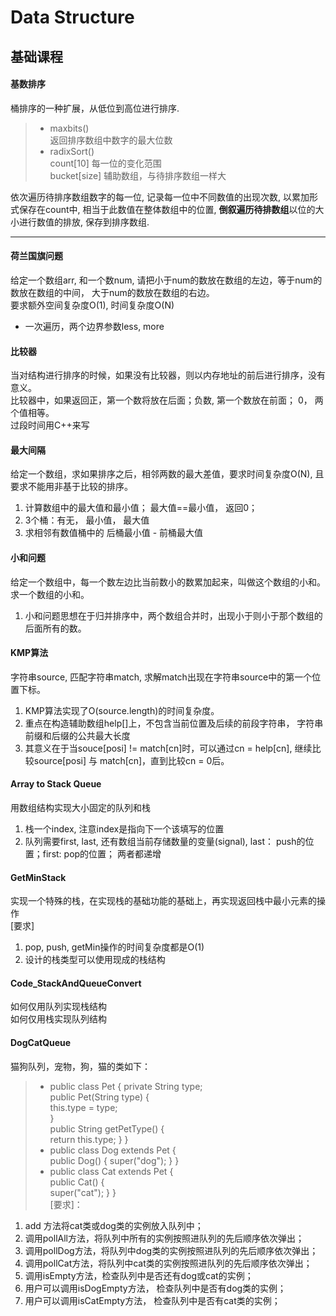 # Data Structure  
## 基础课程

#### 基数排序
桶排序的一种扩展，从低位到高位进行排序.
  >- maxbits()   
  > 返回排序数组中数字的最大位数  
  >- radixSort()  
  > count[10] 每一位的变化范围  
  > bucket[size] 辅助数组，与待排序数组一样大  
 
依次遍历待排序数组数字的每一位, 记录每一位中不同数值的出现次数, 以累加形式保存在count中, 相当于此数值在整体数组中的位置, **倒叙遍历待排数组**以位的大小进行数值的排放, 保存到排序数组.  

---
#### 荷兰国旗问题  
给定一个数组arr, 和一个数num, 请把小于num的数放在数组的左边，等于num的数放在数组的中间， 大于num的数放在数组的右边。  
要求额外空间复杂度O(1), 时间复杂度O(N)  
* 一次遍历，两个边界参数less, more  

#### 比较器  
当对结构进行排序的时候，如果没有比较器，则以内存地址的前后进行排序，没有意义。  
比较器中，如果返回正，第一个数将放在后面；负数, 第一个数放在前面； 0， 两个值相等。  
过段时间用C++来写  

#### 最大间隔  
给定一个数组，求如果排序之后，相邻两数的最大差值，要求时间复杂度O(N), 且要求不能用非基于比较的排序。

1. 计算数组中的最大值和最小值； 最大值==最小值， 返回0；
2. 3个桶：有无， 最小值， 最大值  
3. 求相邻有数值桶中的 后桶最小值 - 前桶最大值  

#### 小和问题  
给定一个数组中，每一个数左边比当前数小的数累加起来，叫做这个数组的小和。求一个数组的小和。  
1. 小和问题思想在于归并排序中，两个数组合并时，出现小于则小于那个数组的后面所有的数。  

#### KMP算法  
字符串source, 匹配字符串match, 求解match出现在字符串source中的第一个位置下标。  
1. KMP算法实现了O(source.length)的时间复杂度。  
2. 重点在构造辅助数组help[]上，不包含当前位置及后续的前段字符串， 字符串前缀和后缀的公共最大长度  
3. 其意义在于当souce[posi] != match[cn]时，可以通过cn = help[cn], 继续比较source[posi] 与 match[cn]，直到比较cn = 0后。  

#### Array to Stack Queue   
用数组结构实现大小固定的队列和栈
1. 栈一个index, 注意index是指向下一个该填写的位置  
2. 队列需要first, last, 还有数组当前存储数量的变量(signal), last： push的位置；first: pop的位置； 两者都递增  

#### GetMinStack  
实现一个特殊的栈，在实现栈的基础功能的基础上，再实现返回栈中最小元素的操作  
[要求]  
1. pop, push, getMin操作的时间复杂度都是O(1)  
2. 设计的栈类型可以使用现成的栈结构  

#### Code_StackAndQueueConvert  
如何仅用队列实现栈结构  
如何仅用栈实现队列结构  

#### DogCatQueue  
猫狗队列，宠物，狗，猫的类如下：
> - public class Pet { 
>        private String type;  
>        public Pet(String type) {  
>             this.type = type;  
>        }  
>        public String getPetType() {  
>              return this.type;
>        }
>   }  
> - public class Dog extends Pet {  
          public Dog() {
              super("dog");
          }
    }
> - public class Cat extends Pet {  
          public Cat() {  
              super("cat");
          }
    }  
[要求]：  
1. add 方法将cat类或dog类的实例放入队列中；  
2. 调用pollAll方法，将队列中所有的实例按照进队列的先后顺序依次弹出；  
3. 调用pollDog方法，将队列中dog类的实例按照进队列的先后顺序依次弹出；  
4. 调用pollCat方法，将队列中cat类的实例按照进队列的先后顺序依次弹出；  
5. 调用isEmpty方法，检查队列中是否还有dog或cat的实例；  
6. 用户可以调用isDogEmpty方法， 检查队列中是否有dog类的实例；  
7. 用户可以调用isCatEmpty方法， 检查队列中是否有cat类的实例；